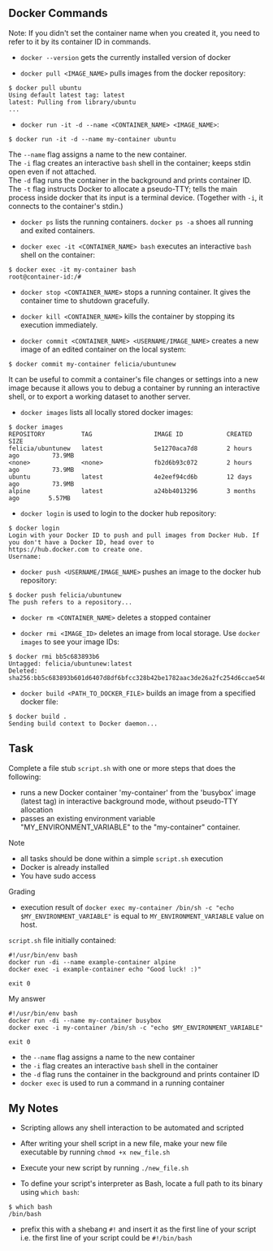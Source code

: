 ## Docker Commands

Note: If you didn't set the container name when you created it, you need to refer to it by its container ID in commands.

- `docker --version` gets the currently installed version of docker

- `docker pull <IMAGE_NAME>` pulls images from the docker repository:
```
$ docker pull ubuntu
Using default latest tag: latest
latest: Pulling from library/ubuntu
...
```

- `docker run -it -d --name <CONTAINER_NAME> <IMAGE_NAME>`:
```
$ docker run -it -d --name my-container ubuntu
```
The `--name` flag assigns a name to the new container.  
The `-i` flag creates an interactive `bash` shell in the container; keeps stdin open even if not attached.  
The `-d` flag runs the container in the background and prints container ID.  
The `-t` flag instructs Docker to allocate a pseudo-TTY; tells the main process inside docker that its input is a
terminal device. (Together with `-i`, it connects to the container's stdin.)

- `docker ps` lists the running containers. `docker ps -a` shoes all running and exited containers.

- `docker exec -it <CONTAINER_NAME> bash` executes an interactive `bash` shell on the container:
```
$ docker exec -it my-container bash
root@container-id:/#
```

- `docker stop <CONTAINER_NAME>` stops a running container. It gives the container time to shutdown gracefully.

- `docker kill <CONTAINER_NAME>` kills the container by stopping its execution immediately.

- `docker commit <CONTAINER_NAME> <USERNAME/IMAGE_NAME>` creates a new image of an edited container on the local system:
```
$ docker commit my-container felicia/ubuntunew
```
It can be useful to commit a container's file changes or settings into a new image because it allows you to debug a
container by running an interactive shell, or to export a working dataset to another server.  

- `docker images` lists all locally stored docker images:
```
$ docker images
REPOSITORY          TAG                 IMAGE ID            CREATED             SIZE
felicia/ubuntunew   latest              5e1270aca7d8        2 hours ago         73.9MB
<none>              <none>              fb2d6b93c072        2 hours ago         73.9MB
ubuntu              latest              4e2eef94cd6b        12 days ago         73.9MB
alpine              latest              a24bb4013296        3 months ago        5.57MB
```

- `docker login` is used to login to the docker hub repository:
```
$ docker login
Login with your Docker ID to push and pull images from Docker Hub. If you don't have a Docker ID, head over to
https://hub.docker.com to create one.
Username:
```

- `docker push <USERNAME/IMAGE_NAME>` pushes an image to the docker hub repository:
```
$ docker push felicia/ubuntunew
The push refers to a repository...
```

- `docker rm <CONTAINER_NAME>` deletes a stopped container

- `docker rmi <IMAGE_ID>` deletes an image from local storage. Use `docker images` to see your image IDs:
```
$ docker rmi bb5c683893b6
Untagged: felicia/ubuntunew:latest
Deleted: sha256:bb5c683893b601d6407d8df6bfcc328b42be1782aac3de26a2fc254d6ccae546
```

- `docker build <PATH_TO_DOCKER_FILE>` builds an image from a specified docker file:
```
$ docker build .
Sending build context to Docker daemon...
```

## Task

Complete a file stub `script.sh` with one or more steps that does the following:
- runs a new Docker container
'my-container' from the 'busybox' image (latest tag) in interactive background mode, without pseudo-TTY allocation
- passes an existing environment variable "MY_ENVIRONMENT_VARIABLE" to the "my-container" container.

Note
- all tasks should be done within a simple `script.sh` execution
- Docker is already installed
- You have sudo access

Grading
- execution result of `docker exec my-container /bin/sh -c "echo $MY_ENVIRONMENT_VARIABLE"` is equal to
`MY_ENVIRONMENT_VARIABLE` value on host.

`script.sh` file initially contained:

```
#!/usr/bin/env bash
docker run -di --name example-container alpine
docker exec -i example-container echo "Good luck! :)"

exit 0
```

My answer
```
#!/usr/bin/env bash
docker run -di --name my-container busybox
docker exec -i my-container /bin/sh -c "echo $MY_ENVIRONMENT_VARIABLE"

exit 0
```

- the `--name` flag assigns a name to the new container
- the `-i` flag creates an interactive `bash` shell in the container
- the `-d` flag runs the container in the background and prints container ID
- `docker exec` is used to run a command in a running container

## My Notes

- Scripting allows any shell interaction to be automated and scripted
- After writing your shell script in a new file, make your new file executable by running `chmod +x new_file.sh`
- Execute your new script by running `./new_file.sh`

- To define your script's interpreter as Bash, locate a full path to its binary using `which bash`:
```
$ which bash
/bin/bash
```
- prefix this with a shebang `#!` and insert it as the first line of your script i.e. the first line of your script
could be `#!/bin/bash`

